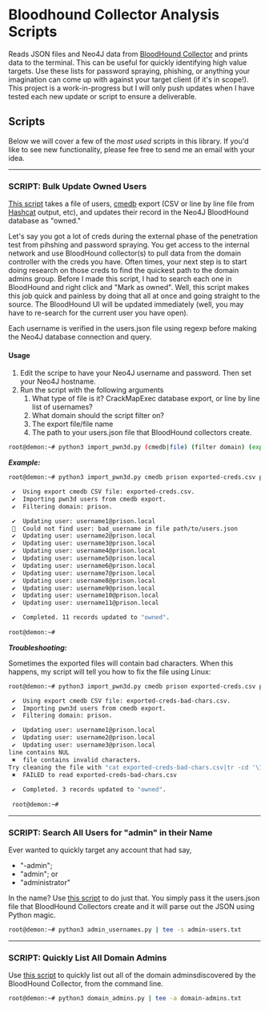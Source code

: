 # Bloodhound Collector Analysis Scripts
Reads JSON files and Neo4J data from [BloodHound Collector](https://github.com/BloodHoundAD) and prints data to the terminal. This can be useful for quickly identifying high value targets. Use these lists for password spraying, phishing, or anything your imagination can come up with against your target client (if it's in scope!). This project is a work-in-progress but I will only push updates when I have tested each new update or script to ensure a deliverable. 
## Scripts
Below we will cover a few of the *most used* scripts in this library. If you'd like to see new functionality, please fee free to send me an email with your idea.

---
### SCRIPT: Bulk Update Owned Users
[This script](https://github.com/RackunSec/bloodhound-analysis-scripts/blob/main/bulk_update_owned_users.py) takes a file of users, [cmedb](https://github.com/byt3bl33d3r/CrackMapExec) export (CSV or line by line file from [Hashcat](https://hashcat.net/hashcat/) output, etc), and updates their record in the Neo4J BloodHound database as "owned." 

Let's say you got a lot of creds during the external phase of the penetration test from pihshing and password spraying. You get access to the internal network and use BloodHound collector(s) to pull data from the domain controller with the creds you have. Often times, your next step is to start doing research on those creds to find the quickest path to the domain admins group. Before I made this script, I had to search each one in BloodHound and right click and "Mark as owned". Well, this script makes this job quick and painless by doing that all at once and going straight to the source. The BloodHound UI will be updated immediately (well, you may have to re-search for the current user you have open).

Each username is verified in the users.json file using regexp before making the Neo4J database connection and query. 
#### Usage
1. Edit the scripe to have your Neo4J username and password. Then set your Neo4J hostname. 
2. Run the script with the following arguments
   1. What type of file is it? CrackMapExec database export, or line by line list of usernames?
   2. What domain should the script filter on?
   3. The export file/file name
   4. The path to your users.json file that BloodHound collectors create.
```bash
root@demon:~# python3 import_pwn3d.py (cmedb|file) (filter domain) (export file) (path to users.json)")
```
***Example:***
```bash
root@demon:~# python3 import_pwn3d.py cmedb prison exported-creds.csv path/to/users.json

 ✔  Using export cmedb CSV file: exported-creds.csv.
 ✔  Importing pwn3d users from cmedb export.
 ✔  Filtering domain: prison.

 ✔  Updating user: username1@prison.local
   Could not find user: bad_username in file path/to/users.json 
 ✔  Updating user: username2@prison.local
 ✔  Updating user: username3@prison.local
 ✔  Updating user: username4@prison.local
 ✔  Updating user: username5@prison.local
 ✔  Updating user: username6@prison.local
 ✔  Updating user: username7@prison.local
 ✔  Updating user: username8@prison.local
 ✔  Updating user: username9@prison.local
 ✔  Updating user: username10@prison.local
 ✔  Updating user: username11@prison.local

 ✔  Completed. 11 records updated to "owned".
 
root@demon:~# 
```
***Troubleshooting:***

Sometimes the exported files will contain bad characters. When this happens, my script will tell you how to fix the file using Linux:
```bash
root@demon:~# python3 import_pwn3d.py cmedb prison exported-creds.csv path/to/users.json

 ✔  Using export cmedb CSV file: exported-creds-bad-chars.csv.
 ✔  Importing pwn3d users from cmedb export.
 ✔  Filtering domain: prison.

 ✔  Updating user: username1@prison.local
 ✔  Updating user: username2@prison.local
 ✔  Updating user: username3@prison.local
line contains NUL
 ✖  file contains invalid characters.  
Try cleaning the file with "cat exported-creds-bad-chars.csv|tr -cd '\11\12\15\40-\176' > exported-creds-bad-chars.csv-clean.csv " before running again.
 ✖  FAILED to read exported-creds-bad-chars.csv 
 
 ✔  Completed. 3 records updated to "owned".
 
 root@demon:~# 
```
---
### SCRIPT: Search All Users for "admin" in their Name
Ever wanted to quickly target any account that had say,
 * "-admin";
 * "admin"; or
 * "administrator"

In the name? Use [this script](https://github.com/RackunSec/bloodhound-analysis-scripts/blob/main/admin_usernames.py) to do just that. You simply pass it the users.json file that BloodHound Collectors create and it will parse out the JSON using Python magic.
```bash
root@demon:~# python3 admin_usernames.py | tee -s admin-users.txt
```
---
### SCRIPT: Quickly List All Domain Admins
Use [this script](https://github.com/RackunSec/bloodhound-analysis-scripts/blob/main/domain_admins.py) to quickly list out all of the domain adminsdiscovered by the BloodHound Collector, from the command line.
```bash
root@demon:~# python3 domain_admins.py | tee -a domain-admins.txt
```
